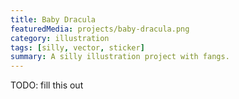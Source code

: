 ```yaml
---
title: Baby Dracula
featuredMedia: projects/baby-dracula.png
category: illustration
tags: [silly, vector, sticker]
summary: A silly illustration project with fangs.
---
```


TODO: fill this out
